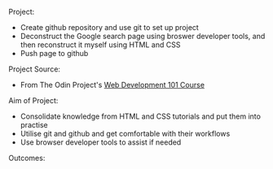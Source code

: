 Project:

- Create github repository and use git to set up project
- Deconstruct the Google search page using broswer developer tools, and then reconstruct it myself using HTML and CSS
- Push page to github

Project Source:

- From The Odin Project's [Web Development 101 Course](http://www.theodinproject.com/courses/web-development-101/lessons/html-css)

Aim of Project:

- Consolidate knowledge from HTML and CSS tutorials and put them into practise
- Utilise git and github and get comfortable with their workflows
- Use browser developer tools to assist if needed

Outcomes: